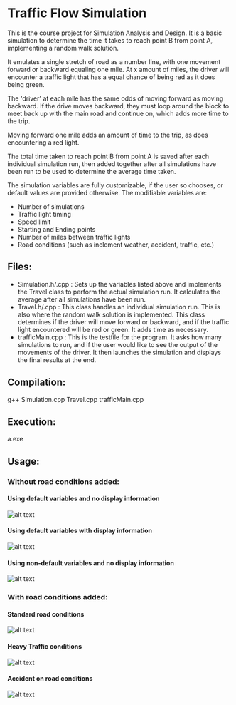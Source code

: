 # Traffic Flow Simulation

This is the course project for Simulation Analysis and Design. It is a basic simulation to determine the time it takes to reach point B from point A, implementing a random walk solution.

It emulates a single stretch of road as a number line, with one movement forward or backward equaling one mile. At x amount of miles, the driver will encounter a traffic light that has a equal chance of being red as it does being green.

The 'driver' at each mile has the same odds of moving forward as moving backward. If the drive moves backward, they must loop around the block to meet back up with the main road and continue on, which adds more time to the trip.

Moving forward one mile adds an amount of time to the trip, as does encountering a red light. 

The total time taken to reach point B from point A is saved after each individual simulation run, then added together after all simulations have been run to be used to determine the average time taken. 

The simulation variables are fully customizable, if the user so chooses, or default values are provided otherwise. The modifiable variables are:
+ Number of simulations
+ Traffic light timing
+ Speed limit
+ Starting and Ending points
+ Number of miles between traffic lights
+ Road conditions (such as inclement weather, accident, traffic, etc.)

## Files:
+ Simulation.h/.cpp : Sets up the variables listed above and implements the Travel class to perform the actual simulation run. It calculates the average after all simulations have been run. 
+ Travel.h/.cpp : This class handles an individual simulation run. This is also where the random walk solution is implemented. This class determines if the driver will move forward or backward, and if the traffic light encountered will be red or green. It adds time as necessary. 
+ trafficMain.cpp : This is the testfile for the program. It asks how many simulations to run, and if the user would like to see the output of the movements of the driver. It then launches the simulation and displays the final results at the end.

## Compilation:
g++ Simulation.cpp Travel.cpp trafficMain.cpp

## Execution:
a.exe

## Usage:

### Without road conditions added:
#### Using default variables and no display information
![alt text](https://github.com/NotQuiteHeroes/Resources/blob/master/ScreenShots/simulationTrafficNoDisplay.JPG "Default - no display")

#### Using default variables with display information
![alt text](https://github.com/NotQuiteHeroes/Resources/blob/master/ScreenShots/simulationTrafficWithDisplay.JPG "Default - with display")

#### Using non-default variables and no display information
![alt text](https://github.com/NotQuiteHeroes/Resources/blob/master/ScreenShots/simulationTrafficNondefault.JPG "Nondefault - no display")

### With road conditions added:

#### Standard road conditions
![alt text](https://github.com/NotQuiteHeroes/Resources/blob/master/ScreenShots/simulationTrafficStandard.JPG "Standard road conditions")

#### Heavy Traffic conditions
![alt text](https://github.com/NotQuiteHeroes/Resources/blob/master/ScreenShots/simulationTrafficHeavyTraffic.JPG "Heavy traffic road conditions")

#### Accident on road conditions
![alt text](https://github.com/NotQuiteHeroes/Resources/blob/master/ScreenShots/simulationTrafficAccident.JPG "Accident conditions")
